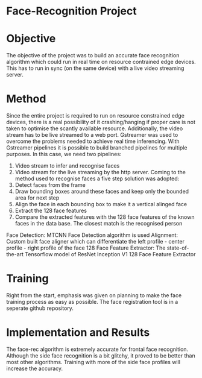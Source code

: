 # Face-Recognition Project

# Objective
The objective of the project was to build an accurate face recognition algorithm which could run in real time on resource contrained edge devices. This has to run in sync (on the same device) with a live video streaming server. 

# Method
Since the entire project is required to run on resource constrained edge devices, there is a real possibility of it crashing/hanging if proper care is not taken to optimise the scantly available resource. Additionally, the video stream has to be live streamed to a web port. Gstreamer was used to overcome the problems needed to achieve real time inferencing. With Gstreamer pipelines it is possible to build branched pipelines for multiple purposes. In this case, we need two pipelines:
1) Video stream to infer and recognise faces
2) Video stream for the live streaming by the http server. 
Coming to the method used to recognise faces a five step solution was adopted:
1) Detect faces from the frame
2) Draw bounding boxes around these faces and keep only the bounded area for next step
3) Align the face in each bounding box to make it a vertical alinged face
4) Extract the 128 face features
5) Compare the extracted features with the 128 face features of the known faces in the data base. The closest match is the recognised person

Face Detection: MTCNN Face Detection algorithm is used
Alignment: Custom built face aligner which can differentiate the left profile - center profile - right profile of the face
128 Face Feature Extractor: The state-of-the-art Tensorflow model of ResNet Inception V1 128 Face Feature Extractor  

# Training
Right from the start, emphasis was given on planning to make the face training process as easy as possible. The face registration tool is in a seperate github repository. 

# Implementation and Results

The face-rec algorithm is extremely accurate for frontal face recognition. Although the side face recognition is a bit glitchy, it proved to be better than most other algorithms. Training with more of the side face profiles will increase the accuracy. 


